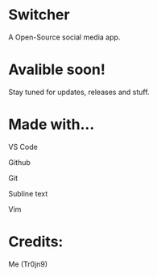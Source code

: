 # Switcher
A Open-Source social media app.

# Avalible soon!
Stay tuned for updates, releases and stuff.

# Made with...
VS Code

Github

Git

Subline text

Vim


# Credits:
Me (Tr0jn9)
